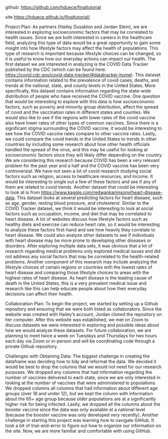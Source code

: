 github: https://github.com/hduece/finaltutorial

site https://hduece.github.io/finaltutorial/

Project Plan: 
As partners (Hailey Dusablon and Jordan Stein), we are interested in exploring socioeconomic factors that may be correlated to health issues. 
Since we are both interested in careers in the healthcare field, analyzing this type of data would be a great opportunity to gain some insight 
into how lifestyle factors may affect the health of populations. This type of research is important because lifestyle choices can be changed, 
so it is useful to know how our everyday actions can impact our health. The first dataset we are interested in analyzing is the COVID Data Tracker 
published by the CDC (which can be found here: https://covid.cdc.gov/covid-data-tracker/#datatracker-home). This dataset contains information 
related to the prevalence of covid cases, deaths, and trends at the national, state, and county levels in the United States. More specifically, 
this dataset contains information regarding the state-wide distribution of people who have received the COVID vaccine. One question that would be 
interesting to explore with this data is how socioeconomic factors, such as poverty and minority group distribution, affect the spread of covid and 
the vaccination rates in different states and counties. We would also like to see if the regions with lower rates of the covid vaccine also have 
lower rates of other types of common vaccines. Since there is a significant stigma surrounding the COVID vaccine, it would be interesting to see 
how the COVID vaccine rates compare to other vaccine rates. Lastly, we could compare the covid trends in the United States to trends in other 
countries by including some research about how other health officials handled the spread of the virus, and this may be useful for looking at 
socioeconomic factors since they will likely differ depending on the country. We are considering this research because COVID has been a very 
relevant problem for the past year and a half and the COVID vaccine has been very controversial. We have not seen a lot of covid research 
studying social factors such as religion, access to healthcare resources, and income. It would be interesting to single out a few of these 
factors and see if any of them are related to covid trends. 
Another dataset that could  be interesting to look at is from https://www.kaggle.com/redwankarimsony/heart-disease-data. This dataset looks at several 
predicting factors for heart disease, such as age, gender, resting blood pressure, and cholesterol. Similar to the COVID Tracker dataset, we think it 
would be interesting to look at social factors such as occupation, income, and diet that may be correlated to heart disease. A lot of websites discuss 
how lifestyle factors such as healthy diets and exercise can reduce heart rate, so it would be interesting to analyze these factors first-hand and see 
how heavily they correlate to heart disease. We could also analyze other datasets to see if individuals with heart disease may be more prone to developing 
other diseases or disorders. After exploring multiple data sets, it was obvious that a lot of research regarding medical problems only explored medical 
issues and did not address any social factors that may be correlated to the health-related problems. Another component of this research may include 
analyzing the lifestyle choices of certain regions or countries with the lowest rates of heart disease and comparing those lifestyle choices to areas 
with the highest rates of heart disease. As heart disease is the leading cause of death in the United States, this is a very prevalent medical issue and 
research like this can help educate people about how their everyday decisions can affect their health. 

Collaboration Plan:
To begin the project, we started by setting up a Github repository and ensuring that we were both listed as collaborators. Since the 
website was created with Hailey’s account, Jordan cloned the repository on her computer. After this website was established, we met on 
Zoom to discuss datasets we were interested in exploring and possible ideas about how we would analyze these datasets. For future 
collaboration, we are planning to meet twice a week on Tuesdays and Thursdays for two hours each day via Zoom or in-person and will 
be coordinating code through a private Github repository. 

Challenges with Obtaining Data: 
The biggest challenge in creating the dataframe was deciding how to tidy and reformat the data. We decided it would be best to drop the 
columns that we would not need for our research purposes. We dropped any columns that had information regarding the number of vaccines 
delivered to each state, since we are only interested in looking at the number of vaccines that were administered to populations. We 
dropped columns all columns that had information about different age groups (over 18 and under 12), but we kept the column with information 
about the 65+ age group because older populations are at a significantly higher risk for being infected. Lastly, we dropped all the columns 
about the booster vaccine since the data was only available at a national level (because the booster vaccine was only developed very recently). 
Another challenge in starting this project was learning how to navigate GitHub. It took a bit of trial-and-error to figure out how to organize 
our information on the site. Now, we are more familiar and comfortable with using GitHub.
